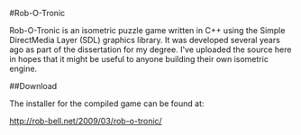 #Rob-O-Tronic

Rob-O-Tronic is an isometric puzzle game written in C++ using the Simple DirectMedia Layer (SDL) graphics library. It was developed several years ago as part of the dissertation for my degree. I've uploaded the source here in hopes that it might be useful to anyone building their own isometric engine.

##Download

The installer for the compiled game can be found at:

http://rob-bell.net/2009/03/rob-o-tronic/

